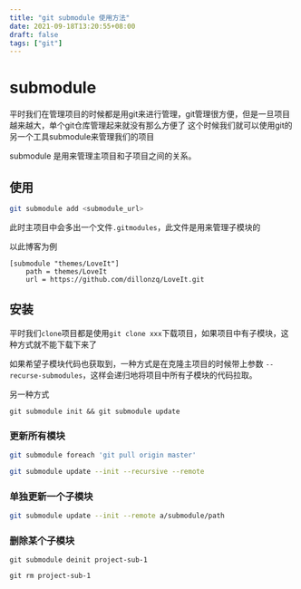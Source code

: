 ```yaml
---
title: "git submodule 使用方法"
date: 2021-09-18T13:20:55+08:00
draft: false
tags: ["git"]
---
```




# submodule



平时我们在管理项目的时候都是用git来进行管理，git管理很方便，但是一旦项目越来越大，单个git仓库管理起来就没有那么方便了
这个时候我们就可以使用git的另一个工具submodule来管理我们的项目

submodule 是用来管理主项目和子项目之间的关系。



## 使用



```sh
git submodule add <submodule_url>
```


此时主项目中会多出一个文件`.gitmodules`，此文件是用来管理子模块的



以此博客为例

```.git
[submodule "themes/LoveIt"]
	path = themes/LoveIt
	url = https://github.com/dillonzq/LoveIt.git
```


## 安装

平时我们`clone`项目都是使用`git clone xxx`下载项目，如果项目中有子模块，这种方式就不能下载下来了

如果希望子模块代码也获取到，一种方式是在克隆主项目的时候带上参数 `--recurse-submodules`，这样会递归地将项目中所有子模块的代码拉取。

另一种方式

`git submodule init && git submodule update`







### 更新所有模块

```bash
git submodule foreach 'git pull origin master'
```

```bash
git submodule update --init --recursive --remote
```



### 单独更新一个子模块



```bash
git submodule update --init --remote a/submodule/path
```



### 删除某个子模块

`git submodule deinit project-sub-1`

`git rm project-sub-1`
